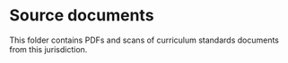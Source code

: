Source documents
================
This folder contains PDFs and scans of curriculum standards documents from this jurisdiction.